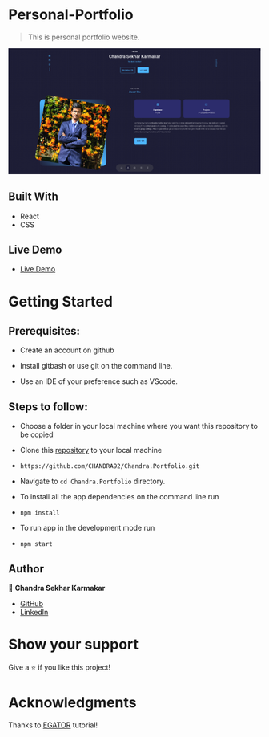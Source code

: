 # Personal-Portfolio
> This is personal portfolio website.

![Protfolio](https://raw.githubusercontent.com/CHANDRA92/Chandra.Portfolio/main/src/assets/protfolio.png)

## Built With

- React
- CSS

## Live Demo

- [Live Demo](https://chandrashowcase.netlify.app/)


# Getting Started
## Prerequisites:


- Create an account on github

- Install gitbash or use git on the command line.

- Use an IDE of your preference such as VScode.

## Steps to follow:

- Choose a folder in your local machine where you want this repository to be copied

- Clone this [repository](https://github.com/CHANDRA92/Chandra.Portfolio.git) to your local machine
- ```
  https://github.com/CHANDRA92/Chandra.Portfolio.git
  ```

- Navigate to `cd Chandra.Portfolio`  directory.

- To install all the app dependencies on the command line run
- ```
  npm install
  ``` 
- To run app in the development mode run 
- ```
  npm start
  ```


## Author

:man: **Chandra Sekhar Karmakar**

- [GitHub](https://github.com/CHANDRA92)
- [LinkedIn](https://www.linkedin.com/in/chandra-sekhar-karmakar/)

# Show your support
Give a ⭐ if you like this project!

# Acknowledgments
Thanks to [EGATOR](https://www.youtube.com/watch?v=G-Cr00UYokU&list=WL&index=55&t=1845s) tutorial!

